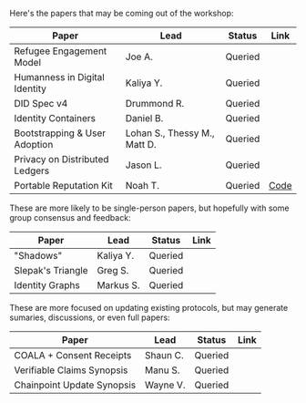 Here's the papers that may be coming out of the workshop:

| **Paper** | **Lead** | **Status** | **Link** |
|-----------|----------|------------|----------|
| Refugee Engagement Model | Joe A. | Queried | |
| Humanness in Digital Identity | Kaliya Y. | Queried | |
| DID Spec v4 | Drummond R. | Queried | |
| Identity Containers | Daniel B. | Queried | |
| Bootstrapping & User Adoption | Lohan S., Thessy M., Matt D. | Queried | |
| Privacy on Distributed Ledgers | Jason L. | Queried | |
| Portable Reputation Kit | Noah T. | Queried | [Code](portable-reputation) |

These are more likely to be single-person papers, but hopefully with some group consensus and feedback:

| **Paper** | **Lead** | **Status** | **Link** |
|-----------|----------|------------|----------|
| "Shadows" | Kaliya Y. | Queried | |
| Slepak's Triangle | Greg S. | Queried | |
| Identity Graphs | Markus S. | Queried | |

These are more focused on updating existing protocols, but may generate sumaries, discussions, or even full papers:

| **Paper** | **Lead** | **Status** | **Link** |
|-----------|----------|------------|----------|
| COALA + Consent Receipts | Shaun C. | Queried | |
| Verifiable Claims Synopsis | Manu S. | Queried | |
| Chainpoint Update Synopsis | Wayne V. | Queried | |

